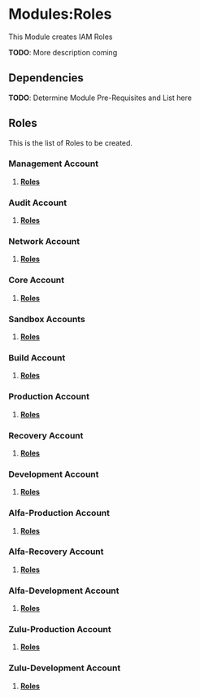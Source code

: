 # Modules:Roles

This Module creates IAM Roles

**TODO**: More description coming

## Dependencies

**TODO**: Determine Module Pre-Requisites and List here

## Roles

This is the list of Roles to be created.

### **Management Account**

1. **[Roles](./BUILD-management-roles.md)**

### **Audit Account**

1. **[Roles](./BUILD-audit-roles.md)**

### **Network Account**

1. **[Roles](./BUILD-network-roles.md)**

### **Core Account**

1. **[Roles](./BUILD-core-roles.md)**

### **Sandbox Accounts**

1. **[Roles](./BUILD-mcrawford-sandbox-roles.md)**

### **Build Account**

1. **[Roles](./BUILD-build-roles.md)**

### **Production Account**

1. **[Roles](./BUILD-production-roles.md)**

### **Recovery Account**

1. **[Roles](./BUILD-recovery-roles.md)**

### **Development Account**

1. **[Roles](./BUILD-development-roles.md)**

### **Alfa-Production Account**

1. **[Roles](./BUILD-alfa-production-roles.md)**

### **Alfa-Recovery Account**

1. **[Roles](./BUILD-alfa-recovery-roles.md)**

### **Alfa-Development Account**

1. **[Roles](./BUILD-alfa-development-roles.md)**

### **Zulu-Production Account**

1. **[Roles](./BUILD-zulu-production-roles.md)**

### **Zulu-Development Account**

1. **[Roles](./BUILD-zulu-development-roles.md)**
